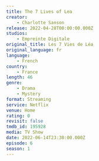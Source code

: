 ```yaml
---
title: The 7 Lives of Lea
creator:
    - Charlotte Sanson
release: 2022-04-28T00:00:00.000Z
studios:
    - Empreinte Digitale
original_title: Les 7 Vies de Léa
original_language: fr
language:
    - French
country:
    - France
length: 46
genre:
    - Drama
    - Mystery
format: Streaming
service: Netflix
venue: Home
rating: 0
revisit: false
tmdb_id: 195928
media: TV Show
date: 2022-06-14T23:30:00.000Z
episode: 6
season: 1
---
```

